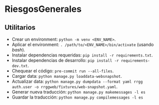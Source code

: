 # RiesgosGenerales

## Utilitarios

* Crear un environment: `python -m venv <ENV_NAME>`.
* Aplicar el environment: `. /path/to/<ENV_NAME>/bin/activate` (usando _bash_).
* Instalar dependencias requeridas: `pip install -r requirements.txt`.
* Instalar dependencias de desarrollo: `pip install -r requirements-dev.txt`.
* Chequear el código: `pre-commit run --all-files`.
* Cargar data: `python manage.py loaddata-websnapshot`.
* Actualizar data: `python manage.py dumpdata --format yaml rrgg auth.user -o rrggweb/fixtures/web-snapshot.yaml`.
* Generar nueva traducción: `python manage.py makemessages -l es`
* Guardar la traducción: `python manage.py compilemessages -l es`
